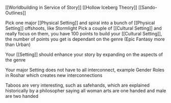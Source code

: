 [[Worldbuilding in Service of Story]]
[[Hollow Iceberg Theory]]
[[Sando-Outlines]]

Pick one major [[Physical Setting]] and spiral into a bunch of [[Physical Setting]] offshoots, like Stormlight
Pick a couple of [[Cultural Setting]] and really focus on them, you have 100 points to build your [[Cultural Setting]], the number of points you get is dependant on the genre (Epic Fantasy more than Urban)

Your [[Setting]] should enhance your story by expanding on the aspects of the genre

Your major Setting does not have to all interconnect, example Gender Roles in Roshar which creates new interconnections

Taboos are very interesting, such as safehands, which are explained historically by a philosopher saying all woman arts are one handed and male are two handed